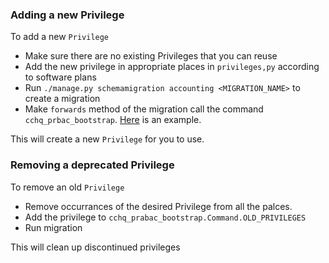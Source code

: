 ### Adding a new Privilege

To add a new `Privilege`

+ Make sure there are no existing Privileges that you can reuse
+ Add the new privilege in appropriate places in `privileges,py` according to software plans
+ Run `./manage.py schemamigration accounting <MIGRATION_NAME>` to create a migration
+ Make `forwards` method of the migration call the command `cchq_prbac_bootstrap`.
[Here](https://github.com/dimagi/commcare-hq/blob/master/corehq/apps/accounting/south_migrations/0036_update_privileges_custom_logo.py#L11) is an example.

This will create a new `Privilege` for you to use.

### Removing a deprecated Privilege

To remove an old `Privilege`

+ Remove occurrances of the desired Privilege from all the palces.
+ Add the privilege to `cchq_prabac_bootstrap.Command.OLD_PRIVILEGES`
+ Run migration

This will clean up discontinued privileges
